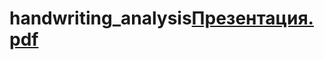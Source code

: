 # handwriting_analysis[Презентация.pdf](https://github.com/Verrronika/handwriting_analysis/files/11688165/default.pdf)
